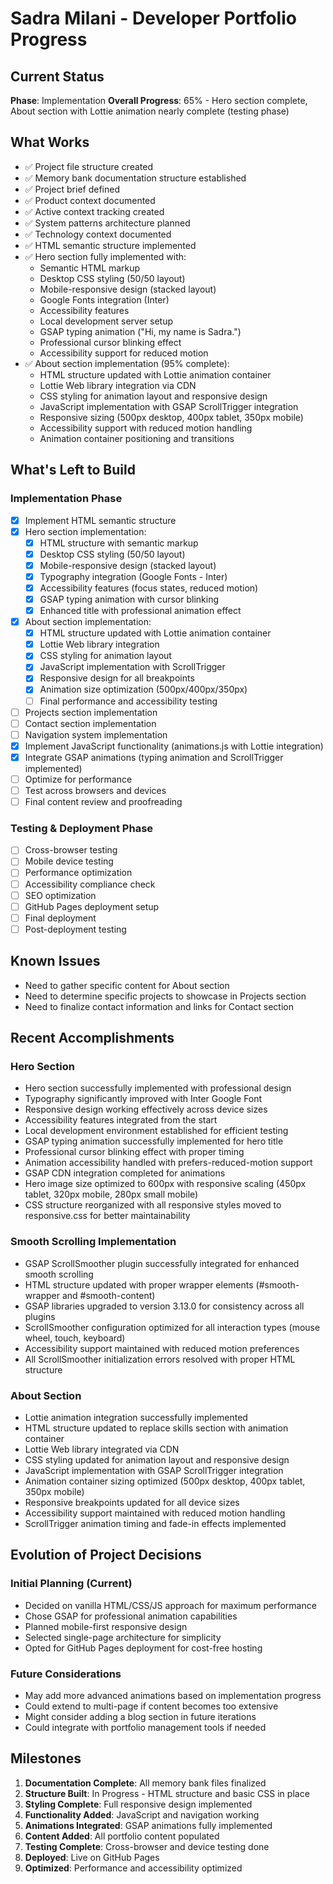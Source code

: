 # Sadra Milani - Developer Portfolio Progress

## Current Status

**Phase**: Implementation
**Overall Progress**: 65% - Hero section complete, About section with Lottie animation nearly complete (testing phase)

## What Works

- ✅ Project file structure created
- ✅ Memory bank documentation structure established
- ✅ Project brief defined
- ✅ Product context documented
- ✅ Active context tracking created
- ✅ System patterns architecture planned
- ✅ Technology context documented
- ✅ HTML semantic structure implemented
- ✅ Hero section fully implemented with:
  - Semantic HTML markup
  - Desktop CSS styling (50/50 layout)
  - Mobile-responsive design (stacked layout)
  - Google Fonts integration (Inter)
  - Accessibility features
  - Local development server setup
  - GSAP typing animation ("Hi, my name is Sadra.")
  - Professional cursor blinking effect
  - Accessibility support for reduced motion
- ✅ About section implementation (95% complete):
  - HTML structure updated with Lottie animation container
  - Lottie Web library integration via CDN
  - CSS styling for animation layout and responsive design
  - JavaScript implementation with GSAP ScrollTrigger integration
  - Responsive sizing (500px desktop, 400px tablet, 350px mobile)
  - Accessibility support with reduced motion handling
  - Animation container positioning and transitions

## What's Left to Build

### Implementation Phase

- [x] Implement HTML semantic structure
- [x] Hero section implementation:
  - [x] HTML structure with semantic markup
  - [x] Desktop CSS styling (50/50 layout)
  - [x] Mobile-responsive design (stacked layout)
  - [x] Typography integration (Google Fonts - Inter)
  - [x] Accessibility features (focus states, reduced motion)
  - [x] GSAP typing animation with cursor blinking
  - [x] Enhanced title with professional animation effect
- [x] About section implementation:
  - [x] HTML structure updated with Lottie animation container
  - [x] Lottie Web library integration
  - [x] CSS styling for animation layout
  - [x] JavaScript implementation with ScrollTrigger
  - [x] Responsive design for all breakpoints
  - [x] Animation size optimization (500px/400px/350px)
  - [ ] Final performance and accessibility testing
- [ ] Projects section implementation
- [ ] Contact section implementation
- [ ] Navigation system implementation
- [x] Implement JavaScript functionality (animations.js with Lottie integration)
- [x] Integrate GSAP animations (typing animation and ScrollTrigger implemented)
- [ ] Optimize for performance
- [ ] Test across browsers and devices
- [ ] Final content review and proofreading

### Testing & Deployment Phase

- [ ] Cross-browser testing
- [ ] Mobile device testing
- [ ] Performance optimization
- [ ] Accessibility compliance check
- [ ] SEO optimization
- [ ] GitHub Pages deployment setup
- [ ] Final deployment
- [ ] Post-deployment testing

## Known Issues

- Need to gather specific content for About section
- Need to determine specific projects to showcase in Projects section
- Need to finalize contact information and links for Contact section

## Recent Accomplishments

### Hero Section
- Hero section successfully implemented with professional design
- Typography significantly improved with Inter Google Font
- Responsive design working effectively across device sizes
- Accessibility features integrated from the start
- Local development environment established for efficient testing
- GSAP typing animation successfully implemented for hero title
- Professional cursor blinking effect with proper timing
- Animation accessibility handled with prefers-reduced-motion support
- GSAP CDN integration completed for animations
- Hero image size optimized to 600px with responsive scaling (450px tablet, 320px mobile, 280px small mobile)
- CSS structure reorganized with all responsive styles moved to responsive.css for better maintainability

### Smooth Scrolling Implementation
- GSAP ScrollSmoother plugin successfully integrated for enhanced smooth scrolling
- HTML structure updated with proper wrapper elements (#smooth-wrapper and #smooth-content)
- GSAP libraries upgraded to version 3.13.0 for consistency across all plugins
- ScrollSmoother configuration optimized for all interaction types (mouse wheel, touch, keyboard)
- Accessibility support maintained with reduced motion preferences
- All ScrollSmoother initialization errors resolved with proper HTML structure

### About Section
- Lottie animation integration successfully implemented
- HTML structure updated to replace skills section with animation container
- Lottie Web library integrated via CDN
- CSS styling updated for animation layout and responsive design
- JavaScript implementation with GSAP ScrollTrigger integration
- Animation container sizing optimized (500px desktop, 400px tablet, 350px mobile)
- Responsive breakpoints updated for all device sizes
- Accessibility support maintained with reduced motion handling
- ScrollTrigger animation timing and fade-in effects implemented

## Evolution of Project Decisions

### Initial Planning (Current)

- Decided on vanilla HTML/CSS/JS approach for maximum performance
- Chose GSAP for professional animation capabilities
- Planned mobile-first responsive design
- Selected single-page architecture for simplicity
- Opted for GitHub Pages deployment for cost-free hosting

### Future Considerations

- May add more advanced animations based on implementation progress
- Could extend to multi-page if content becomes too extensive
- Might consider adding a blog section in future iterations
- Could integrate with portfolio management tools if needed

## Milestones

1. **Documentation Complete**: All memory bank files finalized
2. **Structure Built**: In Progress - HTML structure and basic CSS in place
3. **Styling Complete**: Full responsive design implemented
4. **Functionality Added**: JavaScript and navigation working
5. **Animations Integrated**: GSAP animations fully implemented
6. **Content Added**: All portfolio content populated
7. **Testing Complete**: Cross-browser and device testing done
8. **Deployed**: Live on GitHub Pages
9. **Optimized**: Performance and accessibility optimized

